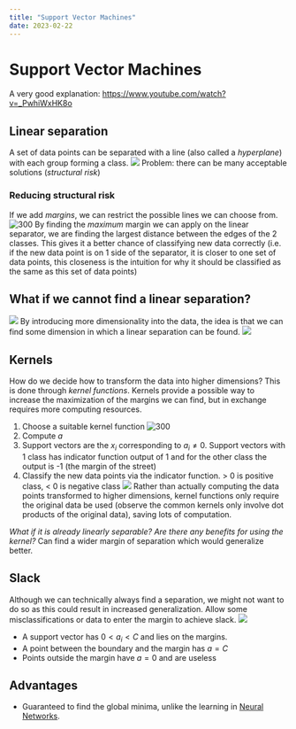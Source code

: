 ```yaml
---
title: "Support Vector Machines"
date: 2023-02-22
---
```

# Support Vector Machines
A very good explanation: https://www.youtube.com/watch?v=_PwhiWxHK8o
## Linear separation
A set of data points can be separated with a line (also called a *hyperplane*) with each group forming a class.
![](https://i.imgur.com/Xcs63xa.png)
Problem: there can be many acceptable solutions (*structural risk*)
### Reducing structural risk
If we add *margins*, we can restrict the possible lines we can choose from. 
![300](https://i.imgur.com/pIG5Ube.png)
By finding the *maximum* margin we can apply on the linear separator, we are finding the largest distance between the edges of the 2 classes. This gives it a better chance of classifying new data correctly (i.e. if the new data point is on 1 side of the separator, it is closer to one set of data points, this closeness is the intuition for why it should be classified as the same as this set of data points)
## What if we cannot find a linear separation?
![](https://i.imgur.com/0go7VFC.png)
By introducing more dimensionality into the data, the idea is that we can find some dimension in which a linear separation can be found.
![](https://i.imgur.com/4md60Gk.png)
## Kernels
How do we decide how to transform the data into higher dimensions? This is done through *kernel functions*. Kernels provide a possible way to increase the maximization of the margins we can find, but in exchange requires more computing resources.
1. Choose a suitable kernel function 
   ![300](https://i.imgur.com/sE7bl3L.png)
2. Compute $a$
3. Support vectors are the $x_i$ corresponding to $a_i \ne 0$. Support vectors with 1 class has indicator function output of 1 and for the other class the output is -1 (the margin of the street)
4. Classify the new data points via the indicator function. > 0 is positive class, < 0 is negative class
   ![](https://i.imgur.com/4BJ7HUx.png)
Rather than actually computing the data points transformed to higher dimensions, kernel functions only require the original data be used (observe the common kernels only involve dot products of the original data), saving lots of computation.

*What if it is already linearly separable? Are there any benefits for using the kernel?*
Can find a wider margin of separation which would generalize better.
## Slack
Although we can technically always find a separation, we might not want to do so as this could result in increased generalization. Allow some misclassifications or data to enter the margin to achieve slack.
![](https://i.imgur.com/hAKVxJ2.png)
- A support vector has $0<a_i<C$ and lies on the margins.
- A point between the boundary and the margin has $a=C$
- Points outside the margin have $a=0$ and are useless
## Advantages
- Guaranteed to find the global minima, unlike the learning in [Neural Networks](Notes/Neural%20Networks.md).